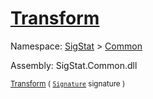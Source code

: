 # [Transform](./SimpleRenderingTransformation-100663459.md)

Namespace: [SigStat]() > [Common](./../README.md)

Assembly: SigStat.Common.dll

<sub>[Transform](./SimpleRenderingTransformation-100663459.md) ( [`Signature`](./../Signature.md) signature )</sub>              <sub></sub>
